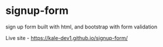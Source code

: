 # signup-form
sign up form built with html, and bootstrap with form validation 

Live site - https://kale-dev1.github.io/signup-form/

